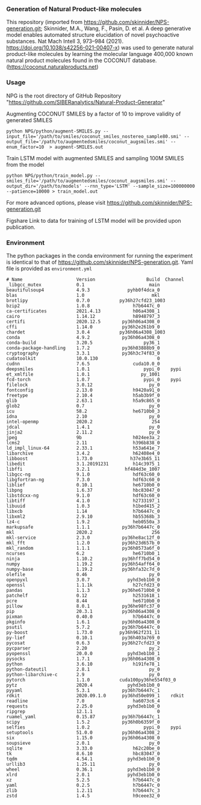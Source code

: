 ### Generation of Natural Product-like molecules 

This repository (imported from https://github.com/skinnider/NPS-generation.git; Skinnider, M.A., Wang, F., Pasin, D. et al. A deep generative model enables automated structure elucidation of novel psychoactive substances. Nat Mach Intell 3, 973–984 (2021). https://doi.org/10.1038/s42256-021-00407-x) was used to generate natural product-like molecules by learning the molecular language 400,000 known natural product molecules found in the COCONUT database. (https://coconut.naturalproducts.net) 

### Usage

NPG is the root directory of GitHub Repository "https://github.com/SIBERanalytics/Natural-Product-Generator"

Augmenting COCONUT SMILES by a factor of 10 to improve validity of generated SMILES

`python NPG/python/augment-SMILES.py --input_file='/path/to/smiles/coconut_smiles_nostereo_sample80.smi' --output_file='/path/to/augmentedsmiles/coconut_augsmiles.smi' --enum_factor=10  > augment-SMILES.out`

Train LSTM model with augmented SMILES and sampling 100M SMILES from the model

`python NPG/python/train_model.py --smiles_file='/path/to/augmentedsmiles/coconut_augsmiles.smi' --output_dir='/path/to/models' --rnn_type='LSTM' --sample_size=100000000  --patience=10000 > train_model.out`

For more advanced options, please visit https://github.com/skinnider/NPS-generation.git

Figshare Link to data for training of LSTM model will be provided upon publication.

### Environment

The python packages in the conda environment for running the experiment is identical to that of https://github.com/skinnider/NPS-generation.git. Yaml file is provided as `environment.yml`

```
# Name                    Version                   Build  Channel
_libgcc_mutex             0.1                        main
beautifulsoup4            4.9.3              pyhb0f4dca_0
blas                      1.0                         mkl
brotlipy                  0.7.0           py36h27cfd23_1003
bzip2                     1.0.8                h7b6447c_0
ca-certificates           2021.4.13            h06a4308_1
cairo                     1.14.12              h8948797_3
certifi                   2020.12.5        py36h06a4308_0
cffi                      1.14.0           py36h2e261b9_0
chardet                   3.0.4           py36h06a4308_1003
conda                     4.9.2            py36h06a4308_0
conda-build               3.20.5                   py36_1
conda-package-handling    1.7.2            py36h03888b9_0
cryptography              3.3.1            py36h3c74f83_0
cudatoolkit               10.0.130                      0
cudnn                     7.6.5                cuda10.0_0
deepsmiles                1.0.1                    pypi_0    pypi
et_xmlfile                1.0.1                   py_1001
fcd-torch                 1.0.7                    pypi_0    pypi
filelock                  3.0.12                     py_0
fontconfig                2.13.0               h9420a91_0
freetype                  2.10.4               h5ab3b9f_0
glib                      2.63.1               h5a9c865_0
glob2                     0.7                        py_0
icu                       58.2                 he6710b0_3
idna                      2.10                       py_0
intel-openmp              2020.2                      254
jdcal                     1.4.1                      py_0
jinja2                    2.11.2                     py_0
jpeg                      9b                   h024ee3a_2
lcms2                     2.11                 h396b838_0
ld_impl_linux-64          2.33.1               h53a641e_7
libarchive                3.4.2                h62408e4_0
libboost                  1.73.0              h37e3b65_11
libedit                   3.1.20191231         h14c3975_1
libffi                    3.2.1             hf484d3e_1007
libgcc-ng                 9.1.0                hdf63c60_0
libgfortran-ng            7.3.0                hdf63c60_0
liblief                   0.10.1               he6710b0_0
libpng                    1.6.37               hbc83047_0
libstdcxx-ng              9.1.0                hdf63c60_0
libtiff                   4.1.0                h2733197_1
libuuid                   1.0.3                h1bed415_2
libxcb                    1.14                 h7b6447c_0
libxml2                   2.9.10               hb55368b_3
lz4-c                     1.9.2                heb0550a_3
markupsafe                1.1.1            py36h7b6447c_0
mkl                       2020.2                      256
mkl-service               2.3.0            py36he8ac12f_0
mkl_fft                   1.2.0            py36h23d657b_0
mkl_random                1.1.1            py36h0573a6f_0
ncurses                   6.2                  he6710b0_1
ninja                     1.10.2           py36hff7bd54_0
numpy                     1.19.2           py36h54aff64_0
numpy-base                1.19.2           py36hfa32c7d_0
olefile                   0.46                       py_0
openpyxl                  3.0.7              pyhd3eb1b0_0
openssl                   1.1.1k               h27cfd23_0
pandas                    1.1.3            py36he6710b0_0
patchelf                  0.12                 h2531618_1
pcre                      8.44                 he6710b0_0
pillow                    8.0.1            py36he98fc37_0
pip                       20.3.1           py36h06a4308_0
pixman                    0.40.0               h7b6447c_0
pkginfo                   1.6.1            py36h06a4308_0
psutil                    5.7.2            py36h7b6447c_0
py-boost                  1.73.0          py36h962f231_11
py-lief                   0.10.1           py36h403a769_0
pycosat                   0.6.3            py36h27cfd23_0
pycparser                 2.20                       py_2
pyopenssl                 20.0.0             pyhd3eb1b0_1
pysocks                   1.7.1            py36h06a4308_0
python                    3.6.10               h191fe78_1
python-dateutil           2.8.1                      py_0
python-libarchive-c       2.9                        py_0
pytorch                   1.1.0           cuda100py36he554f03_0
pytz                      2020.4             pyhd3eb1b0_0
pyyaml                    5.3.1            py36h7b6447c_1
rdkit                     2020.09.1.0      py36hd50e099_1    rdkit
readline                  7.0                  ha6073c6_4
requests                  2.25.0             pyhd3eb1b0_0
ripgrep                   12.1.1                        0
ruamel_yaml               0.15.87          py36h7b6447c_1
scipy                     1.5.2            py36h0b6359f_0
selfies                   1.0.2                    pypi_0    pypi
setuptools                51.0.0           py36h06a4308_2
six                       1.15.0           py36h06a4308_0
soupsieve                 2.0.1                      py_0
sqlite                    3.33.0               h62c20be_0
tk                        8.6.10               hbc83047_0
tqdm                      4.54.1             pyhd3eb1b0_0
urllib3                   1.25.11                    py_0
wheel                     0.36.1             pyhd3eb1b0_0
xlrd                      2.0.1              pyhd3eb1b0_0
xz                        5.2.5                h7b6447c_0
yaml                      0.2.5                h7b6447c_0
zlib                      1.2.11               h7b6447c_3
zstd                      1.4.5                h9ceee32_0
```
